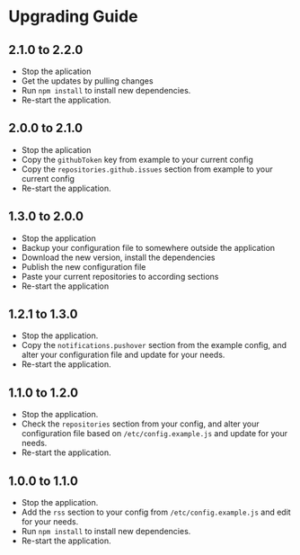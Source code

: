 # Upgrading Guide

## 2.1.0 to 2.2.0
- Stop the aplication
- Get the updates by pulling changes
- Run `npm install` to install new dependencies.
- Re-start the application.

## 2.0.0 to 2.1.0
- Stop the aplication
- Copy the `githubToken` key from example to your current config
- Copy the `repositories.github.issues` section from example to your current config
- Re-start the application.

## 1.3.0 to 2.0.0
- Stop the application
- Backup your configuration file to somewhere outside the application
- Download the new version, install the dependencies
- Publish the new configuration file
- Paste your current repositories to according sections
- Re-start the application

## 1.2.1 to 1.3.0

- Stop the application.
- Copy the `notifications.pushover` section from the example config, and alter your configuration file and update for your needs.
- Re-start the application.

## 1.1.0 to 1.2.0

- Stop the application.
- Check the `repositories` section from your config, and alter your configuration file based on `/etc/config.example.js` and update for your needs.
- Re-start the application.

## 1.0.0 to 1.1.0

- Stop the application.
- Add the `rss` section to your config from `/etc/config.example.js` and edit for your needs.
- Run `npm install` to install new dependencies.
- Re-start the application.
